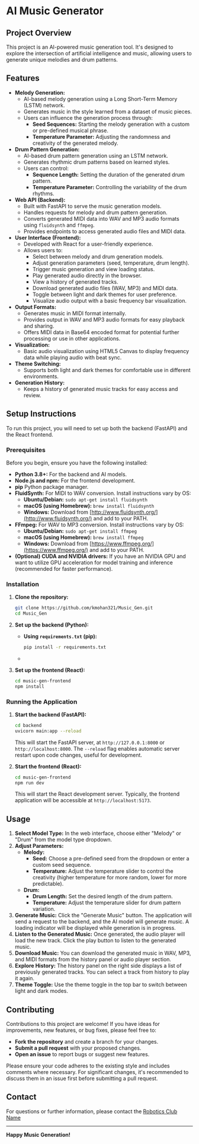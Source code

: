 # AI Music Generator

## Project Overview

This project is an AI-powered music generation tool. It's designed to explore the intersection of artificial intelligence and music, allowing users to generate unique melodies and drum patterns.

## Features

*   **Melody Generation:**
    *   AI-based melody generation using a Long Short-Term Memory (LSTM) network.
    *   Generates music in the style learned from a dataset of music pieces.
    *   Users can influence the generation process through:
        *   **Seed Sequences:** Starting the melody generation with a custom or pre-defined musical phrase.
        *   **Temperature Parameter:** Adjusting the randomness and creativity of the generated melody.
*   **Drum Pattern Generation:**
    *   AI-based drum pattern generation using an LSTM network.
    *   Generates rhythmic drum patterns based on learned styles.
    *   Users can control:
        *   **Sequence Length:** Setting the duration of the generated drum pattern.
        *   **Temperature Parameter:**  Controlling the variability of the drum rhythms.
*   **Web API (Backend):**
    *   Built with FastAPI to serve the music generation models.
    *   Handles requests for melody and drum pattern generation.
    *   Converts generated MIDI data into WAV and MP3 audio formats using `fluidsynth` and `ffmpeg`.
    *   Provides endpoints to access generated audio files and MIDI data.
*   **User Interface (Frontend):**
    *   Developed with React for a user-friendly experience.
    *   Allows users to:
        *   Select between melody and drum generation models.
        *   Adjust generation parameters (seed, temperature, drum length).
        *   Trigger music generation and view loading status.
        *   Play generated audio directly in the browser.
        *   View a history of generated tracks.
        *   Download generated audio files (WAV, MP3) and MIDI data.
        *   Toggle between light and dark themes for user preference.
        *   Visualize audio output with a basic frequency bar visualization.
*   **Output Formats:**
    *   Generates music in MIDI format internally.
    *   Provides output in WAV and MP3 audio formats for easy playback and sharing.
    *   Offers MIDI data in Base64 encoded format for potential further processing or use in other applications.
*   **Visualization:**
    *   Basic audio visualization using HTML5 Canvas to display frequency data while playing audio with beat sync.
*   **Theme Switching:**
    *   Supports both light and dark themes for comfortable use in different environments.
*   **Generation History:**
    *   Keeps a history of generated music tracks for easy access and review.


## Setup Instructions

To run this project, you will need to set up both the backend (FastAPI) and the React frontend.

### Prerequisites

Before you begin, ensure you have the following installed:

*   **Python 3.8+:** For the backend and AI models.
*   **Node.js and npm:** For the frontend development.
*   **pip** Python package manager.
*   **FluidSynth:** For MIDI to WAV conversion. Install instructions vary by OS:
    *   **Ubuntu/Debian:** `sudo apt-get install fluidsynth`
    *   **macOS (using Homebrew):** `brew install fluidsynth`
    *   **Windows:** Download from [http://www.fluidsynth.org/](http://www.fluidsynth.org/) and add to your PATH.
*   **FFmpeg:** For WAV to MP3 conversion. Install instructions vary by OS:
    *   **Ubuntu/Debian:** `sudo apt-get install ffmpeg`
    *   **macOS (using Homebrew):** `brew install ffmpeg`
    *   **Windows:** Download from [https://www.ffmpeg.org/](https://www.ffmpeg.org/) and add to your PATH.
*   **(Optional) CUDA and NVIDIA drivers:** If you have an NVIDIA GPU and want to utilize GPU acceleration for model training and inference (recommended for faster performance).

### Installation

1.  **Clone the repository:**
    ```bash
    git clone https://github.com/kmohan321/Music_Gen.git
    cd Music_Gen
    ```

2.  **Set up the backend (Python):**

    *   **Using `requirements.txt` (pip):**
        ```bash
        pip install -r requirements.txt
        ```

    * 
3.  **Set up the frontend (React):**
    ```bash
    cd music-gen-frontend 
    npm install
    ```

### Running the Application

1.  **Start the backend (FastAPI):**
    ```bash
    cd backend
    uvicorn main:app --reload
    ```
    This will start the FastAPI server, at `http://127.0.0.1:8000` or `http://localhost:8000`. The `--reload` flag enables automatic server restart upon code changes, useful for development.

2.  **Start the frontend (React):**
    ```bash
    cd music-gen-frontend
    npm run dev
    ```
    This will start the React development server. Typically, the frontend application will be accessible at `http://localhost:5173`.


## Usage

1.  **Select Model Type:** In the web interface, choose either "Melody" or "Drum" from the model type dropdown.
2.  **Adjust Parameters:**
    *   **Melody:**
        *   **Seed:** Choose a pre-defined seed from the dropdown or enter a custom seed sequence.
        *   **Temperature:**  Adjust the temperature slider to control the creativity (higher temperature for more random, lower for more predictable).
    *   **Drum:**
        *   **Drum Length:** Set the desired length of the drum pattern.
        *   **Temperature:** Adjust the temperature slider for drum pattern variation.
3.  **Generate Music:** Click the "Generate Music" button. The application will send a request to the backend, and the AI model will generate music. A loading indicator will be displayed while generation is in progress.
4.  **Listen to the Generated Music:** Once generated, the audio player will load the new track. Click the play button to listen to the generated music.
5.  **Download Music:** You can download the generated music in WAV, MP3, and MIDI formats from the history panel or audio player section.
6.  **Explore History:** The history panel on the right side displays a list of previously generated tracks. You can select a track from history to play it again.
7.  **Theme Toggle:** Use the theme toggle in the top bar to switch between light and dark modes.

## Contributing

Contributions to this project are welcome! If you have ideas for improvements, new features, or bug fixes, please feel free to:

*   **Fork the repository** and create a branch for your changes.
*   **Submit a pull request** with your proposed changes.
*   **Open an issue** to report bugs or suggest new features.

Please ensure your code adheres to the existing style and includes comments where necessary. For significant changes, it's recommended to discuss them in an issue first before submitting a pull request.

## Contact

For questions or further information, please contact the [Robotics Club Name](https://www.linkedin.com/in/robotics-club-mnnit/)

---

**Happy Music Generation!**